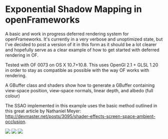 # Exponential Shadow Mapping in openFrameworks

A basic and work in progress deferred rendering system for openFrameworks. It's currently in a very verbose and unoptimized state, but I've decided to post a version of it in this form as it should be a lot clearer and hopefully serve as a clear example of how to get started with deferred rendering in OF.

Tested with OF 0073 on OS X 10.7+10.8. This uses OpenGl 2.1 + GLSL 1.20 in order to stay as compatible as possible with the way OF works with rendering.

A GBuffer class and shaders show how to generate a GBuffer containing view-space position, view-space normals, linear depth, and albedo (full colour)

The SSAO implemented in this example uses the basic method outlined in this great article by Nathaniel Meyer: http://devmaster.net/posts/3095/shader-effects-screen-space-ambient-occlusion.

<img src="http://farm9.staticflickr.com/8223/8253081005_2e6493be39_z_d.jpg" />
<img src="http://farm9.staticflickr.com/8367/8385201806_a60b986ff0_b_d.jpg" />
<img src="http://farm9.staticflickr.com/8190/8384116631_58567c7ffd_z_d.jpg" />
